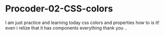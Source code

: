 # Procoder-02-CSS-colors
I am just practice and learning today css colors and properties how to is it! even i relize that it has components everything thank you ..
